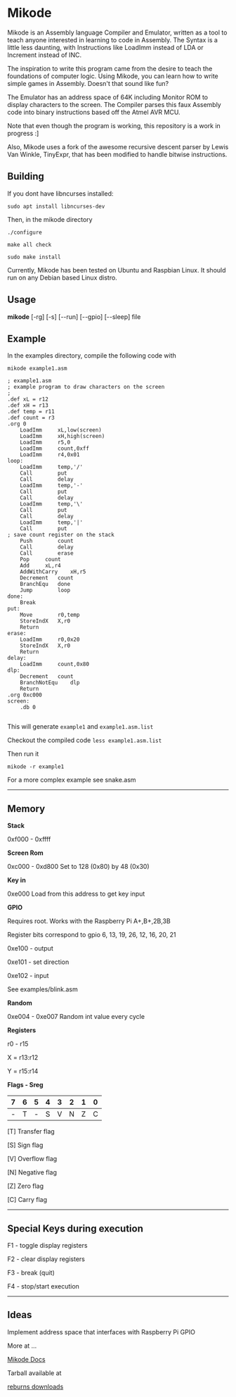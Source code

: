 # Mikode

Mikode is an Assembly language Compiler and Emulator, written as a tool 
to teach anyone interested in learning to code in Assembly.
The Syntax is a little less daunting, with Instructions like LoadImm
instead of LDA or Increment instead of INC.

The inspiration to write this program came from the desire to teach 
the foundations of computer logic.
Using Mikode, you can learn how to write simple games in Assembly.
Doesn't that sound like fun?

The Emulator has an address space of 64K including Monitor ROM to display characters to the screen.
The Compiler parses this faux Assembly code into binary instructions based off the Atmel
AVR MCU.


Note that even though the program is working, this repository is a work in progress :]

Also, 
Mikode uses a fork of the awesome recursive descent parser by Lewis Van Winkle, TinyExpr, that has been modified to handle bitwise instructions.

## Building

If you dont have libncurses installed:

`sudo apt install libncurses-dev`

Then, in the mikode directory

`./configure`

`make all check`

`sudo make install`

Currently, Mikode has been tested on Ubuntu and Raspbian Linux. It should run on any Debian based Linux distro.

## Usage

**mikode** \[-rg\] \[-s\] \[--run\] \[--gpio\] \[--sleep\] file

## Example

In the examples directory, compile the following code with 

`mikode example1.asm`

```
; example1.asm
; example program to draw characters on the screen
; 
.def xL = r12
.def xH = r13
.def temp = r11
.def count = r3
.org 0
	LoadImm		xL,low(screen)
	LoadImm		xH,high(screen)
	LoadImm		r5,0
	LoadImm		count,0xff
	LoadImm		r4,0x01
loop:
	LoadImm		temp,'/'
	Call		put
	Call		delay
	LoadImm		temp,'-'
	Call		put
	Call		delay
	LoadImm		temp,'\'
	Call		put
	Call		delay
	LoadImm		temp,'|'
	Call		put
; save count register on the stack
	Push		count
	Call		delay
	Call		erase
	Pop		count
	Add		xL,r4
	AddWithCarry	xH,r5	
	Decrement	count
	BranchEqu	done
	Jump		loop
done:
	Break
put:
	Move		r0,temp
	StoreIndX	X,r0
	Return
erase:
	LoadImm		r0,0x20
	StoreIndX	X,r0
	Return
delay:
	LoadImm		count,0x80
dlp:	
	Decrement	count
	BranchNotEqu	dlp
	Return
.org 0xc000
screen:
	.db 0


```

This will generate `example1` and `example1.asm.list`

Checkout the compiled code `less example1.asm.list`

Then run it

`mikode -r example1`


For a more complex example see snake.asm

-------------------------------------------------

## Memory

**Stack**

0xf000 - 0xffff

**Screen Rom**

0xc000 - 0xd800  Set to 128 (0x80) by 48 (0x30)

**Key in**

0xe000  Load from this address to get key input

**GPIO**

Requires root. Works with the Raspberry Pi A+,B+,2B,3B

Register bits correspond to gpio 6, 13, 19, 26, 12, 16, 20, 21
 
0xe100 - output

0xe101 - set direction

0xe102 - input

See examples/blink.asm

**Random**

0xe004 - 0xe007  Random int value every cycle

**Registers**

r0 - r15

X = r13:r12

Y = r15:r14


**Flags - Sreg**

| 7 | 6 | 5 | 4 | 3 | 2 | 1 | 0 |
| - | - | - | - | - | - | - | - |
| - | T | - | S | V | N | Z | C |



[T] Transfer flag

[S] Sign flag

[V] Overflow flag

[N] Negative flag

[Z] Zero flag

[C] Carry flag


------------------------------------------------

## Special Keys during execution

F1 - toggle display registers

F2 - clear display registers

F3 - break (quit)

F4 - stop/start execution


------------------------------------------------

## Ideas

Implement address space that interfaces with Raspberry Pi GPIO


More at ...

[Mikode Docs](https://github.com/BobBurns/mikode/wiki)

Tarball available at

[reburns downloads](https://people.ucsc.edu/~reburns/downloads)
